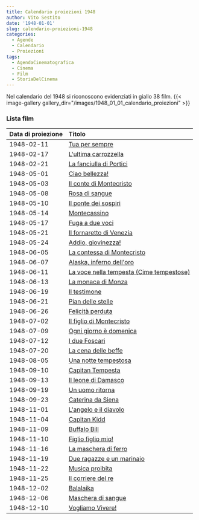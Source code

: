 ```yaml
---
title: Calendario proiezioni 1948
author: Vito Sestito
date: '1948-01-01'
slug: calendario-proiezioni-1948
categories:
  - Agende
  - Calendario
  - Proiezioni
tags:
  - AgendaCinematografica
  - Cinema
  - Film
  - StoriaDelCinema
---
```

Nel calendario del 1948 si riconoscono evidenziati in giallo 38 film.
{{< image-gallery gallery_dir="/images/1948_01_01_calendario_proiezioni" >}}


### Lista film

|Data di proiezione |Titolo                                   |
|:------------------|:----------------------------------------|
|1948-02-11         |[Tua per sempre](https://www.imdb.com/title/tt0035993/)|
|1948-02-17         |[L'ultima carrozzella](https://www.imdb.com/title/tt0036470/)|
|1948-02-21         |[La fanciulla di Portici](https://www.imdb.com/title/tt0032454/)|
|1948-05-01         |[Ciao bellezza!](https://www.imdb.com/title/tt0035206/)|
|1948-05-03         |[Il conte di Montecristo](https://www.imdb.com/title/tt0035752/)|
|1948-05-08         |[Rosa di sangue](https://www.imdb.com/title/tt0031876/)|
|1948-05-10         |[Il ponte dei sospiri](https://www.imdb.com/title/tt0032920/)|
|1948-05-14         |[Montecassino](https://www.imdb.com/title/tt0038748/)|
|1948-05-17         |[Fuga a due voci](https://www.imdb.com/title/tt0034762/)|
|1948-05-21         |[Il fornaretto di Venezia](https://www.imdb.com/title/tt0031332/)|
|1948-05-24         |[Addio, giovinezza!](https://www.imdb.com/title/tt0032182/)|
|1948-06-05         |[La contessa di Montecristo](https://www.imdb.com/title/tt0039106/)|
|1948-06-07         |[Alaska, inferno dell'oro](https://www.imdb.com/title/tt0036590/)|
|1948-06-11         |[La voce nella tempesta (Cime tempestose)](https://www.imdb.com/title/tt0032145/)|
|1948-06-13         |[La monaca di Monza](https://www.imdb.com/title/tt0039630/)|
|1948-06-19         |[Il testimone](https://www.imdb.com/title/tt0038155/)|
|1948-06-21         |[Pian delle stelle](https://www.imdb.com/title/tt0038840/)|
|1948-06-26         |[Felicità perduta](https://www.imdb.com/title/tt0038525/)|
|1948-07-02         |[Il figlio di Montecristo](https://www.imdb.com/title/tt0033076/)|
|1948-07-09         |[Ogni giorno è domenica](https://www.imdb.com/title/tt0037144/)|
|1948-07-12         |[I due Foscari](https://www.imdb.com/title/tt0034687/)|
|1948-07-20         |[La cena delle beffe](https://www.imdb.com/title/tt0033456/)|
|1948-08-05         |[Una notte tempestosa](https://www.imdb.com/title/tt0036210/)|
|1948-09-10         |[Capitan Tempesta](https://www.imdb.com/title/tt0033449/)|
|1948-09-13         |[Il leone di Damasco](https://www.imdb.com/title/tt0033825/)|
|1948-09-19         |[Un uomo ritorna](https://www.imdb.com/title/tt0039072/)|
|1948-09-23         |[Caterina da Siena](https://www.imdb.com/title/tt0039254/)|
|1948-11-01         |[L'angelo e il diavolo](https://www.imdb.com/title/tt0038301/)|
|1948-11-04         |[Capitan Kidd](https://www.imdb.com/title/tt0037576/)|
|1948-11-09         |[Buffalo Bill](https://www.imdb.com/title/tt0036677/)|
|1948-11-10         |[Figlio figlio mio!](https://www.imdb.com/title/tt0032831/)|
|1948-11-16         |[La maschera di ferro](https://www.imdb.com/title/tt0031619/)|
|1948-11-19         |[Due ragazze e un marinaio](https://www.imdb.com/title/tt0037408/)|
|1948-11-22         |[Musica proibita](https://www.imdb.com/title/tt0035099/)|
|1948-11-25         |[Il corriere del re](https://www.imdb.com/title/tt0039280/)|
|1948-12-02         |[Balalaika](https://www.imdb.com/title/tt0031074/)|
|1948-12-06         |[Maschera di sangue](https://www.imdb.com/title/tt0143686/)|
|1948-12-10         |[Vogliamo Vivere!](https://www.imdb.com/title/tt0035446/)|
